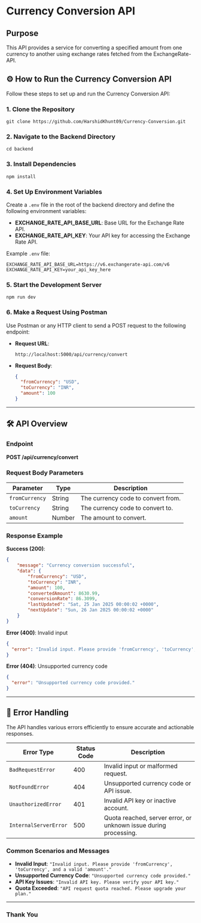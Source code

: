 # Currency Conversion API

## Purpose
This API provides a service for converting a specified amount from one currency to another using exchange rates fetched from the ExchangeRate-API.

## ⚙️ How to Run the Currency Conversion API

Follow these steps to set up and run the Currency Conversion API:

### 1. Clone the Repository
```
git clone https://github.com/HarshidKhunt09/Currency-Conversion.git
```

### 2. Navigate to the Backend Directory
```
cd backend
```

### 3. Install Dependencies
```
npm install
```

### 4. Set Up Environment Variables
Create a `.env` file in the root of the backend directory and define the following environment variables:

- **EXCHANGE_RATE_API_BASE_URL**: Base URL for the Exchange Rate API.
- **EXCHANGE_RATE_API_KEY**: Your API key for accessing the Exchange Rate API.

Example `.env` file:
```plaintext
EXCHANGE_RATE_API_BASE_URL=https://v6.exchangerate-api.com/v6
EXCHANGE_RATE_API_KEY=your_api_key_here
```

### 5. Start the Development Server
```
npm run dev
```

### 6. Make a Request Using Postman
Use Postman or any HTTP client to send a POST request to the following endpoint:

- **Request URL**:
  ```
  http://localhost:5000/api/currency/convert
  ```

- **Request Body**:
  ```json
  {
    "fromCurrency": "USD",
    "toCurrency": "INR",
    "amount": 100
  }
  ```

---

## 🛠️ API Overview
### Endpoint
**POST /api/currency/convert**

### Request Body Parameters
| Parameter      | Type   | Description                           |
|----------------|--------|---------------------------------------|
| `fromCurrency` | String | The currency code to convert from.    |
| `toCurrency`   | String | The currency code to convert to.      |
| `amount`       | Number | The amount to convert.                |

### Response Example
**Success (200)**:
```json
{
    "message": "Currency conversion successful",
    "data": {
        "fromCurrency": "USD",
        "toCurrency": "INR",
        "amount": 100,
        "convertedAmount": 8630.99,
        "conversionRate": 86.3099,
        "lastUpdated": "Sat, 25 Jan 2025 00:00:02 +0000",
        "nextUpdate": "Sun, 26 Jan 2025 00:00:02 +0000"
    }
}
```

**Error (400)**: Invalid input
```json
{
  "error": "Invalid input. Please provide 'fromCurrency', 'toCurrency', and a valid 'amount'."
}
```

**Error (404)**: Unsupported currency code
```json
{
  "error": "Unsupported currency code provided."
}
```

---

## 📝 Error Handling
The API handles various errors efficiently to ensure accurate and actionable responses.

| Error Type           | Status Code | Description                                                       |
|----------------------|-------------|-------------------------------------------------------------------|
| `BadRequestError`    | 400         | Invalid input or malformed request.                              |
| `NotFoundError`      | 404         | Unsupported currency code or API issue.                         |
| `UnauthorizedError`  | 401         | Invalid API key or inactive account.                            |
| `InternalServerError`| 500         | Quota reached, server error, or unknown issue during processing. |

### Common Scenarios and Messages
- **Invalid Input**: `"Invalid input. Please provide 'fromCurrency', 'toCurrency', and a valid 'amount'."`
- **Unsupported Currency Code**: `"Unsupported currency code provided."`
- **API Key Issues**: `"Invalid API key. Please verify your API key."`
- **Quota Exceeded**: `"API request quota reached. Please upgrade your plan."`

---

### Thank You